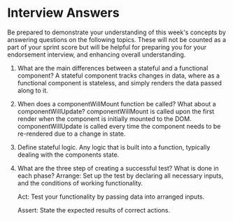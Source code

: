 # Interview Answers
Be prepared to demonstrate your understanding of this week's concepts by answering questions on the following topics. These will not be counted as a part of your sprint score but will be helpful for preparing you for your endorsement interview, and enhancing overall understanding.

1. What are the main differences between a stateful and a functional component?
    A stateful component tracks changes in data, where as a functional component is stateless, and simply renders the data passed along to it.

2. When does a componentWillMount function be called? What about a componentWillUpdate?
    componentWillMount is called upon the first render when the component is initially mounted to the DOM.
    componentWillUpdate is called every time the component needs to be re-rendered due to a change in state.

3. Define stateful logic.
    Any logic that is built into a function, typically dealing with the components state.

4. What are the three step of creating a successful test? What is done in each phase?
    Arrange: Set up the test by declaring all necessary inputs, and the conditions of working functionality.

    Act: Test your functionality by passing data into arranged inputs.

    Assert: State the expected results of correct actions.
